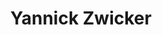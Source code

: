 ---
title: "Yannick Zwicker"
draft: false
type: team
# post image
image: "images/about-us/team/yannick-zwicker.jpg"
# meta description
description: ""
weight: 3
email: "yannick.zwicker@ost.ch"
function: 
  - "Network Engineer"
fieldOfActivity: 
  - "CCNA Instructor"
  - "Security Operations"
  - "Network automation with Python"
  - "DevOps"
  - "ChatOps"
  - "Docker"
  - "Assistant for courses 'Computer Networks 1 & 2' and 'Cloud Infrastructure'"
---